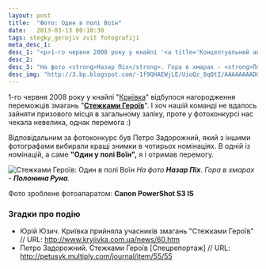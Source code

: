 ```yaml
---
layout: post
title:  "Фото: Один в полі Воїн"
date:   2013-03-13 00:18:30
tags: stegky_gerojiv zvit fotografiji
meta_desc_1:
desc_1: "<p>1-го червня 2008 року у кнайпі '<a title='Концептуальний авторський ресторан - Криївка' href='http://www.kryjivka.com.ua' target='_blank'>Криївка</a>' відбулося нагородження переможців змагань '<strong><a href='http://www.steger.com.ua' target='_blank'>Стежками Героїв</a></strong>'. І хоч нашій команді не вдалось зайняти призового місця в загальному заліку, проте у фотоконкурсі нас чекала невелика, однак перемога :)<p><p>Відповідальним за фотоконкурс був Петро Задорожний, який з іншими фотографами вибирали кращі знимки в чотирьох номінаціях. В одній із номінацій, а саме <strong>'Один у полі Воїн'</strong>, я і отримав перемогу.</p>"
desc_2:
desc_3: "На фото <strong>Назар Піх</strong>. Гора в хмарах - <strong>Полонина Руна</strong>"
desc_img: "http://3.bp.blogspot.com/-1f9QHAEWjLE/UioQz_8qQtI/AAAAAAAADGM/IH-fU0XFONQ/s940/nad_goryzontom_2008.jpg"
---
```


1-го червня 2008 року у кнайпі "<a title="Концептуальний авторський ресторан - Криївка" href="http://www.kryjivka.com.ua" target="_blank">Криївка</a>" відбулося нагородження переможців змагань "<strong><a href="http://www.steger.com.ua" target="_blank">Стежками Героїв</a></strong>". І хоч нашій команді не вдалось зайняти призового місця в загальному заліку, проте у фотоконкурсі нас чекала невелика, однак перемога :)

Відповідальним за фотоконкурс був Петро Задорожний, який з іншими фотографами вибирали кращі знимки в чотирьох номінаціях. В одній із номінацій, а саме <strong>"Один у полі Воїн",</strong> я і отримав перемогу.

![Стежками Героїв: Один в полі Воїн](http://3.bp.blogspot.com/-1f9QHAEWjLE/UioQz_8qQtI/AAAAAAAADGM/IH-fU0XFONQ/s940/nad_goryzontom_2008.jpg)
<em>На фото <strong>Назар Піх</strong>. Гора в хмарах - <strong>Полонина Руна</strong>.</em>

Фото зроблене фотоапаратом: <strong>Canon PowerShot S3 IS</strong>

### Згадки про подію

* Юрій Юзич. Криївка прийняла учасників змагань "Стежками Героїв" // URL: <a title="Юрко Юзич. Криївка прийняла учасників змагань Стежками Героїв" href="http://www.kryjivka.com.ua/news/60.htm" target="_blank">http://www.kryjivka.com.ua/news/60.htm</a>
* Петро Задорожний. Стежками Героїв [Спецрепортаж] // URL: <a title="Петро Задорожний. Стежками Героїв [Спецрепортаж]" href="http://petusyk.multiply.com/journal/item/55/55" target="_blank">http://petusyk.multiply.com/journal/item/55/55</a>
